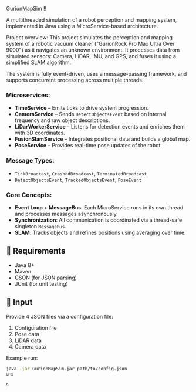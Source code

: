 GurionMapSim !!

A multithreaded simulation of a robot perception and mapping system, implemented in Java using a MicroService-based architecture.

Project overview:
This project simulates the perception and mapping system of a robotic vacuum cleaner ("GurionRock Pro Max Ultra Over 9000") as it navigates an unknown environment. It processes data from simulated sensors: Camera, LiDAR, IMU, and GPS, and fuses it using a simplified SLAM algorithm.

The system is fully event-driven, uses a message-passing framework, and supports concurrent processing across multiple threads.


### Microservices:
- **TimeService** – Emits ticks to drive system progression.
- **CameraService** – Sends `DetectObjectsEvent` based on internal frequency and raw object descriptions.
- **LiDarWorkerService** – Listens for detection events and enriches them with 3D coordinates.
- **FusionSlamService** – Integrates positional data and builds a global map.
- **PoseService** – Provides real-time pose updates of the robot.

### Message Types:
- `TickBroadcast`, `CrashedBroadcast`, `TerminatedBroadcast`
- `DetectObjectsEvent`, `TrackedObjectsEvent`, `PoseEvent`

### Core Concepts:
- **Event Loop + MessageBus**: Each MicroService runs in its own thread and processes messages asynchronously.
- **Synchronization**: All communication is coordinated via a thread-safe singleton `MessageBus`.
- **SLAM**: Tracks objects and refines positions using averaging over time.

## 🔧 Requirements

- Java 8+
- Maven
- GSON (for JSON parsing)
- JUnit (for unit testing)

## 📂 Input

Provide 4 JSON files via a configuration file:
1. Configuration file
2. Pose data
3. LiDAR data
4. Camera data

Example run:

```bash
java -jar GurionMapSim.jar path/to/config.json
פרם

פ
